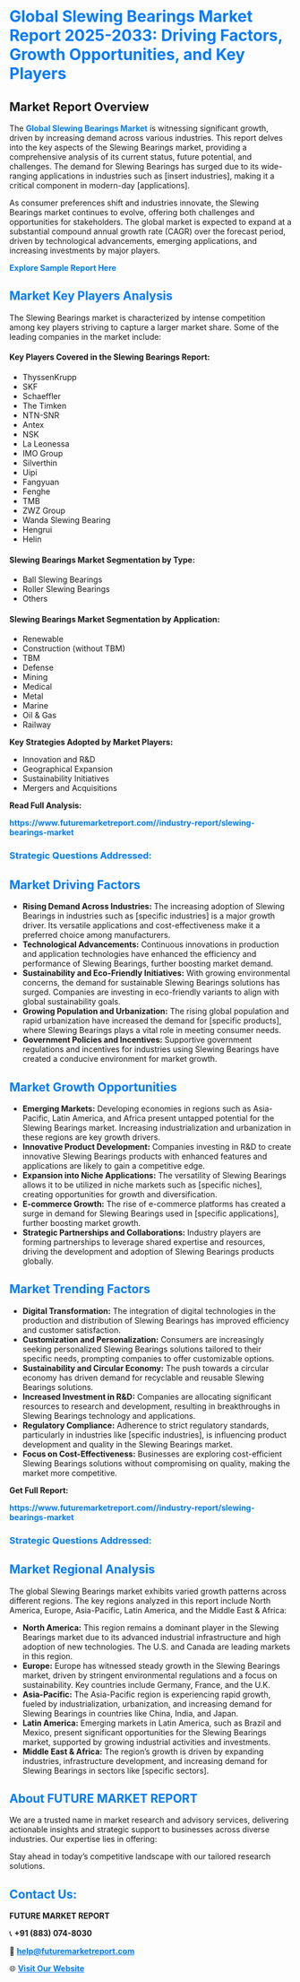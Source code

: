 <h1 style="color: #007BFF;">Global Slewing Bearings Market Report 2025-2033: Driving Factors, Growth Opportunities, and Key Players</h1>

<section id="overview">
<h2>Market Report Overview</h2>
<p>The <a href="https://www.futuremarketreport.com//industry-report/slewing-bearings-market" style="color: #007BFF; text-decoration: none;"><strong>Global Slewing Bearings Market</strong></a> is witnessing significant growth, driven by increasing demand across various industries. This report delves into the key aspects of the Slewing Bearings market, providing a comprehensive analysis of its current status, future potential, and challenges. The demand for Slewing Bearings has surged due to its wide-ranging applications in industries such as [insert industries], making it a critical component in modern-day [applications].</p>
<p>As consumer preferences shift and industries innovate, the Slewing Bearings market continues to evolve, offering both challenges and opportunities for stakeholders. The global market is expected to expand at a substantial compound annual growth rate (CAGR) over the forecast period, driven by technological advancements, emerging applications, and increasing investments by major players.</p>
</section>

<section id="overview">
<p><a href="https://www.futuremarketreport.com//request-sample/reportId=61215" style="color: #007BFF; text-decoration: none;"><strong>Explore Sample Report Here</strong></a></p>
</section>

<section id="key-players">
<h2 style="color: #007BFF;">Market Key Players Analysis</h2>
<p>The Slewing Bearings market is characterized by intense competition among key players striving to capture a larger market share. Some of the leading companies in the market include:</p>
<h4>Key Players Covered in the Slewing Bearings Report:</h4>
<ul><li>ThyssenKrupp</li><li>SKF</li><li>Schaeffler</li><li>The Timken</li><li>NTN-SNR</li><li>Antex</li><li>NSK</li><li>La Leonessa</li><li>IMO Group</li><li>Silverthin</li><li>Uipi</li><li>Fangyuan</li><li>Fenghe</li><li>TMB</li><li>ZWZ Group</li><li>Wanda Slewing Bearing</li><li>Hengrui</li><li>Helin</li></ul>
<h4>Slewing Bearings Market Segmentation by Type:</h4>
<ul><li>Ball Slewing Bearings</li><li>Roller Slewing Bearings</li><li>Others</li></ul>

<h4>Slewing Bearings Market Segmentation by Application:</h4>
<ul><li>Renewable</li><li>Construction (without TBM)</li><li>TBM</li><li>Defense</li><li>Mining</li><li>Medical</li><li>Metal</li><li>Marine</li><li>Oil &amp; Gas</li><li>Railway</li></ul>
<p><strong>Key Strategies Adopted by Market Players:</strong></p>
<ul>
<li>Innovation and R&D</li>
<li>Geographical Expansion</li>
<li>Sustainability Initiatives</li>
<li>Mergers and Acquisitions</li>
</ul>
</section>

<section>
<p><strong>Read Full Analysis: </strong></p><a href="https://www.futuremarketreport.com//industry-report/slewing-bearings-market" style="color: #007BFF; text-decoration: none;"><strong>https://www.futuremarketreport.com//industry-report/slewing-bearings-market</strong></a>
<h3 style="color: #007BFF;">Strategic Questions Addressed:</h3>
</section>

<section id="driving-factors">
<h2 style="color: #007BFF;">Market Driving Factors</h2>
<ul>
<li><strong>Rising Demand Across Industries:</strong> The increasing adoption of Slewing Bearings in industries such as [specific industries] is a major growth driver. Its versatile applications and cost-effectiveness make it a preferred choice among manufacturers.</li>
<li><strong>Technological Advancements:</strong> Continuous innovations in production and application technologies have enhanced the efficiency and performance of Slewing Bearings, further boosting market demand.</li>
<li><strong>Sustainability and Eco-Friendly Initiatives:</strong> With growing environmental concerns, the demand for sustainable Slewing Bearings solutions has surged. Companies are investing in eco-friendly variants to align with global sustainability goals.</li>
<li><strong>Growing Population and Urbanization:</strong> The rising global population and rapid urbanization have increased the demand for [specific products], where Slewing Bearings plays a vital role in meeting consumer needs.</li>
<li><strong>Government Policies and Incentives:</strong> Supportive government regulations and incentives for industries using Slewing Bearings have created a conducive environment for market growth.</li>
</ul>
</section>

<section id="growth-opportunities">
<h2 style="color: #007BFF;">Market Growth Opportunities</h2>
<ul>
<li><strong>Emerging Markets:</strong> Developing economies in regions such as Asia-Pacific, Latin America, and Africa present untapped potential for the Slewing Bearings market. Increasing industrialization and urbanization in these regions are key growth drivers.</li>
<li><strong>Innovative Product Development:</strong> Companies investing in R&D to create innovative Slewing Bearings products with enhanced features and applications are likely to gain a competitive edge.</li>
<li><strong>Expansion into Niche Applications:</strong> The versatility of Slewing Bearings allows it to be utilized in niche markets such as [specific niches], creating opportunities for growth and diversification.</li>
<li><strong>E-commerce Growth:</strong> The rise of e-commerce platforms has created a surge in demand for Slewing Bearings used in [specific applications], further boosting market growth.</li>
<li><strong>Strategic Partnerships and Collaborations:</strong> Industry players are forming partnerships to leverage shared expertise and resources, driving the development and adoption of Slewing Bearings products globally.</li>
</ul>
</section>

<section id="trending-factors">
<h2 style="color: #007BFF;">Market Trending Factors</h2>
<ul>
<li><strong>Digital Transformation:</strong> The integration of digital technologies in the production and distribution of Slewing Bearings has improved efficiency and customer satisfaction.</li>
<li><strong>Customization and Personalization:</strong> Consumers are increasingly seeking personalized Slewing Bearings solutions tailored to their specific needs, prompting companies to offer customizable options.</li>
<li><strong>Sustainability and Circular Economy:</strong> The push towards a circular economy has driven demand for recyclable and reusable Slewing Bearings solutions.</li>
<li><strong>Increased Investment in R&D:</strong> Companies are allocating significant resources to research and development, resulting in breakthroughs in Slewing Bearings technology and applications.</li>
<li><strong>Regulatory Compliance:</strong> Adherence to strict regulatory standards, particularly in industries like [specific industries], is influencing product development and quality in the Slewing Bearings market.</li>
<li><strong>Focus on Cost-Effectiveness:</strong> Businesses are exploring cost-efficient Slewing Bearings solutions without compromising on quality, making the market more competitive.</li>
</ul>
</section>

<section>
<p><strong>Get Full Report: </strong></p><a href="https://www.futuremarketreport.com//industry-report/slewing-bearings-market" style="color: #007BFF; text-decoration: none;"><strong>https://www.futuremarketreport.com//industry-report/slewing-bearings-market</strong></a>
<h3 style="color: #007BFF;">Strategic Questions Addressed:</h3>
</section>


<section id="regional-analysis">
<h2 style="color: #007BFF;">Market Regional Analysis</h2>
<p>The global Slewing Bearings market exhibits varied growth patterns across different regions. The key regions analyzed in this report include North America, Europe, Asia-Pacific, Latin America, and the Middle East & Africa:</p>
<ul>
<li><strong>North America:</strong> This region remains a dominant player in the Slewing Bearings market due to its advanced industrial infrastructure and high adoption of new technologies. The U.S. and Canada are leading markets in this region.</li>
<li><strong>Europe:</strong> Europe has witnessed steady growth in the Slewing Bearings market, driven by stringent environmental regulations and a focus on sustainability. Key countries include Germany, France, and the U.K.</li>
<li><strong>Asia-Pacific:</strong> The Asia-Pacific region is experiencing rapid growth, fueled by industrialization, urbanization, and increasing demand for Slewing Bearings in countries like China, India, and Japan.</li>
<li><strong>Latin America:</strong> Emerging markets in Latin America, such as Brazil and Mexico, present significant opportunities for the Slewing Bearings market, supported by growing industrial activities and investments.</li>
<li><strong>Middle East & Africa:</strong> The region’s growth is driven by expanding industries, infrastructure development, and increasing demand for Slewing Bearings in sectors like [specific sectors].</li>
</ul>
</section>

<footer>
<h2 style="color: #007BFF;">About FUTURE MARKET REPORT</h2>
<p>We are a trusted name in market research and advisory services, delivering actionable insights and strategic support to businesses across diverse industries. Our expertise lies in offering:</p>

<p>Stay ahead in today’s competitive landscape with our tailored research solutions.</p>

<h2 style="color: #007BFF;">Contact Us:</h2>
<p><strong>FUTURE MARKET REPORT</strong></p>
<p>📞 <strong>+91 (883) 074-8030</strong></p>
<p>📧 <strong><a href="mailto:help@futuremarketreport.com" style="color: #007BFF;">help@futuremarketreport.com</a></strong></p>
<p>🌐 <strong><a href="https://www.futuremarketreport.com/" style="color: #007BFF;">Visit Our Website</a></strong></p>
</footer>